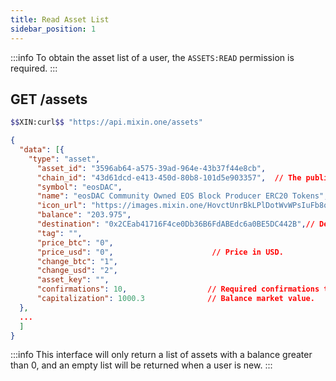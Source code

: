 ```yaml
---
title: Read Asset List
sidebar_position: 1
---
```


:::info
To obtain the asset list of a user, the `ASSETS:READ` permission is required.
:::

## GET /assets

```bash
$$XIN:curl$$ "https://api.mixin.one/assets"
```

```json
{
  "data": [{
    "type": "asset",
      "asset_id": "3596ab64-a575-39ad-964e-43b37f44e8cb",
      "chain_id": "43d61dcd-e413-450d-80b8-101d5e903357",  // The public chain.
      "symbol": "eosDAC",
      "name": "eosDAC Community Owned EOS Block Producer ERC20 Tokens",
      "icon_url": "https://images.mixin.one/HovctUnrBkLPlDotWvWPsIuFb8qKrLddwF5-f2Fi9q9uO829YB2qGITgOd2YmTMKnGg_z9XrVYzEwFE_rD_REz9C=s128",
      "balance": "203.975",
      "destination": "0x2CEab41716F4ce0Db36B6FdABEdc6a0BE5DC442B",// Deposit address.
      "tag": "",
      "price_btc": "0",
      "price_usd": "0",                      // Price in USD.
      "change_btc": "1",
      "change_usd": "2",
      "asset_key": "",
      "confirmations": 10,                  // Required confirmations to complete a deposit.
      "capitalization": 1000.3              // Balance market value.
  },
  ...
  ]
}
```

:::info
This interface will only return a list of assets with a balance greater than 0, and an empty list will be returned when a user is new.
:::